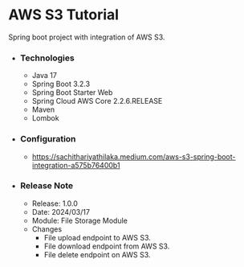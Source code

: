# AWS S3 Tutorial
Spring boot project with integration of AWS S3.

* ### Technologies
  * Java 17
  * Spring Boot 3.2.3
  * Spring Boot Starter Web
  * Spring Cloud AWS Core 2.2.6.RELEASE
  * Maven
  * Lombok
  
* ### Configuration
  * https://sachithariyathilaka.medium.com/aws-s3-spring-boot-integration-a575b76400b1
  
* ### Release Note

  * Release: 1.0.0
  * Date: 2024/03/17
  * Module: File Storage Module
  * Changes
      * File upload endpoint to AWS S3.
      * File download endpoint from AWS S3.
      * File delete endpoint on AWS S3.
